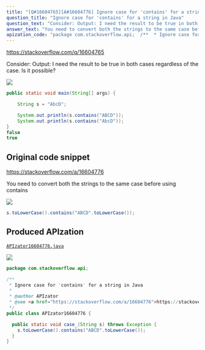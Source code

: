 ```yaml
---
title: "[Q#16604765][A#16604776] Ignore case for 'contains' for a string in Java"
question_title: "Ignore case for 'contains' for a string in Java"
question_text: "Consider: Output: I need the result to be true in both cases regardless of the case. Is it possible?"
answer_text: "You need to convert both the strings to the same case before using contains"
apization_code: "package com.stackoverflow.api;  /**  * Ignore case for 'contains' for a string in Java  *  * @author APIzator  * @see <a href=\"https://stackoverflow.com/a/16604776\">https://stackoverflow.com/a/16604776</a>  */ public class APIzator16604776 {    public static void case_(String s) throws Exception {     s.toLowerCase().contains(\"ABCD\".toLowerCase());   } }"
---
```


https://stackoverflow.com/q/16604765

Consider:
Output:
I need the result to be true in both cases regardless of the case. Is it possible?


<div class="code-logo"><img src="/stackoverflow.png" /></div>

```java
public static void main(String[] args) {

    String s = "AbcD";

    System.out.println(s.contains("ABCD"));
    System.out.println(s.contains("AbcD"));
}
false
true
```


## Original code snippet

https://stackoverflow.com/a/16604776

You need to convert both the strings to the same case before using contains

<div class="code-logo"><img src="/stackoverflow.png" /></div>

```java
s.toLowerCase().contains("ABCD".toLowerCase());
```

## Produced APIzation

[`APIzator16604776.java`](https://github.com/pasqualesalza/apization/raw/main/data/search/APIzator16604776.java)

<div class="code-logo"><img src="/apizator.png" /></div>

```java
package com.stackoverflow.api;

/**
 * Ignore case for 'contains' for a string in Java
 *
 * @author APIzator
 * @see <a href="https://stackoverflow.com/a/16604776">https://stackoverflow.com/a/16604776</a>
 */
public class APIzator16604776 {

  public static void case_(String s) throws Exception {
    s.toLowerCase().contains("ABCD".toLowerCase());
  }
}

```